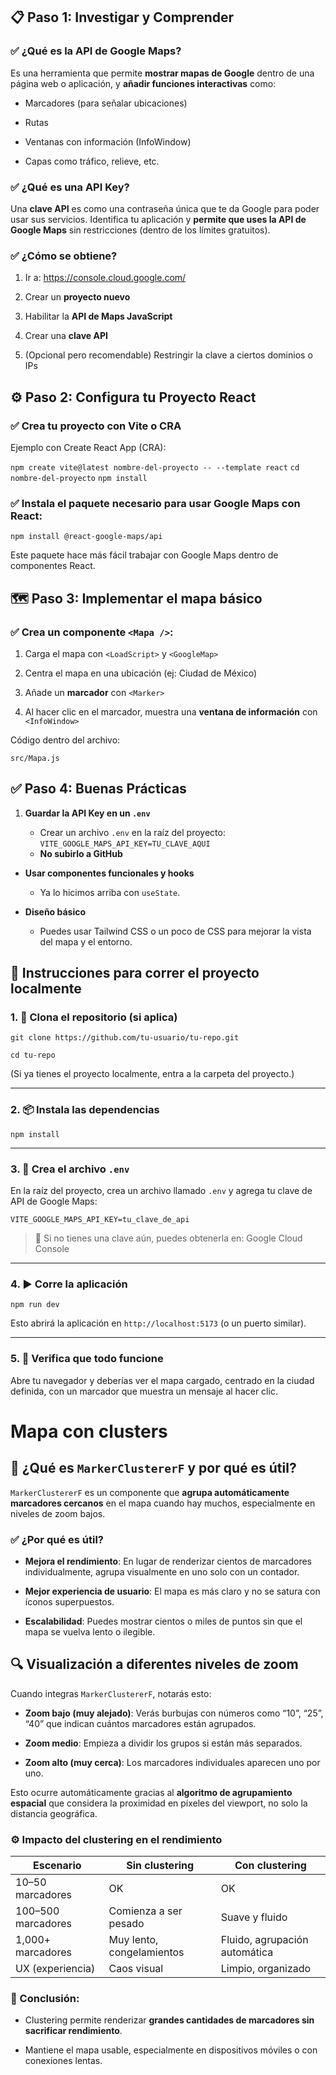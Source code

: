 

## 📋 Paso 1: Investigar y Comprender

### ✅ ¿Qué es la API de Google Maps?

Es una herramienta que permite **mostrar mapas de Google** dentro de una página web o aplicación, y **añadir funciones interactivas** como:

-   Marcadores (para señalar ubicaciones)
    
-   Rutas
    
-   Ventanas con información (InfoWindow)
    
-   Capas como tráfico, relieve, etc.
    

### ✅ ¿Qué es una API Key?

Una **clave API** es como una contraseña única que te da Google para poder usar sus servicios. Identifica tu aplicación y **permite que uses la API de Google Maps** sin restricciones (dentro de los límites gratuitos).

### ✅ ¿Cómo se obtiene?

1.  Ir a: https://console.cloud.google.com/
    
2.  Crear un **proyecto nuevo**
    
3.  Habilitar la **API de Maps JavaScript**
    
4.  Crear una **clave API**
    
5.  (Opcional pero recomendable) Restringir la clave a ciertos dominios o IPs

## ⚙️ Paso 2: Configura tu Proyecto React

### ✅ Crea tu proyecto con Vite o CRA

Ejemplo con Create React App (CRA):

`npm create vite@latest nombre-del-proyecto -- --template react`
`cd nombre-del-proyecto`
`npm install` 

### ✅ Instala el paquete necesario para usar Google Maps con React:

`npm install @react-google-maps/api` 

Este paquete hace más fácil trabajar con Google Maps dentro de componentes React.

## 🗺️ Paso 3: Implementar el mapa básico

### ✅ Crea un componente `<Mapa />`:

1.  Carga el mapa con `<LoadScript>` y `<GoogleMap>`
    
2.  Centra el mapa en una ubicación (ej: Ciudad de México)
    
3.  Añade un **marcador** con `<Marker>`
    
4.  Al hacer clic en el marcador, muestra una **ventana de información** con `<InfoWindow>`
    
Código dentro del archivo:

    src/Mapa.js
## ✅ Paso 4: Buenas Prácticas

1.  **Guardar la API Key en un `.env`**
    
    -   Crear un archivo `.env` en la raíz del proyecto:
    `VITE_GOOGLE_MAPS_API_KEY=TU_CLAVE_AQUI`
       -   **No subirlo a GitHub**
        
-   **Usar componentes funcionales y hooks**
    
    -   Ya lo hicimos arriba con `useState`.
        
-   **Diseño básico**
    
    -   Puedes usar Tailwind CSS o un poco de CSS para mejorar la vista del mapa y el entorno.
## 🚀 Instrucciones para correr el proyecto localmente

### 1. 🔁 Clona el repositorio (si aplica)

`git clone https://github.com/tu-usuario/tu-repo.git` 

`cd tu-repo`

(Si ya tienes el proyecto localmente, entra a la carpeta del proyecto.)

----------

### 2. 📦 Instala las dependencias

`npm install` 

----------

### 3. 🔐 Crea el archivo `.env`

En la raíz del proyecto, crea un archivo llamado `.env` y agrega tu clave de API de Google Maps:

`VITE_GOOGLE_MAPS_API_KEY=tu_clave_de_api` 

> 🔑 Si no tienes una clave aún, puedes obtenerla en: Google Cloud Console

----------

### 4. ▶️ Corre la aplicación

`npm run dev` 

Esto abrirá la aplicación en `http://localhost:5173` (o un puerto similar).

----------

### 5. 🧪 Verifica que todo funcione

Abre tu navegador y deberías ver el mapa cargado, centrado en la ciudad definida, con un marcador que muestra un mensaje al hacer clic.


# Mapa con clusters

## 🧩 ¿Qué es `MarkerClustererF` y por qué es útil?

`MarkerClustererF` es un componente que **agrupa automáticamente marcadores cercanos** en el mapa cuando hay muchos, especialmente en niveles de zoom bajos.

### ✅ ¿Por qué es útil?

-   **Mejora el rendimiento**: En lugar de renderizar cientos de marcadores individualmente, agrupa visualmente en uno solo con un contador.
    
-   **Mejor experiencia de usuario**: El mapa es más claro y no se satura con íconos superpuestos.
    
-   **Escalabilidad**: Puedes mostrar cientos o miles de puntos sin que el mapa se vuelva lento o ilegible.

## 🔍 Visualización a diferentes niveles de zoom

Cuando integras `MarkerClustererF`, notarás esto:

-   **Zoom bajo (muy alejado)**: Verás burbujas con números como “10”, “25”, “40” que indican cuántos marcadores están agrupados.
    
-   **Zoom medio**: Empieza a dividir los grupos si están más separados.
    
-   **Zoom alto (muy cerca)**: Los marcadores individuales aparecen uno por uno.
    

Esto ocurre automáticamente gracias al **algoritmo de agrupamiento espacial** que considera la proximidad en píxeles del viewport, no solo la distancia geográfica.

### ⚙️ Impacto del clustering en el rendimiento

| Escenario             | Sin clustering              | Con clustering                 |
|-----------------------|-----------------------------|--------------------------------|
| 10–50 marcadores      | OK                          | OK                             |
| 100–500 marcadores    | Comienza a ser pesado       | Suave y fluido                 |
| 1,000+ marcadores     | Muy lento, congelamientos   | Fluido, agrupación automática  |
| UX (experiencia)      | Caos visual                 | Limpio, organizado             |


### 📌 Conclusión:

-   Clustering permite renderizar **grandes cantidades de marcadores sin sacrificar rendimiento**.
    
-   Mantiene el mapa usable, especialmente en dispositivos móviles o con conexiones lentas.